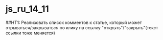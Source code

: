 # js_ru_14_11

##HT1: Реализовать список комментов к статье, который может отрываться/закрываться по клику на ссылку "открыть"/"закрыть"(текст ссылки тоже меняется)